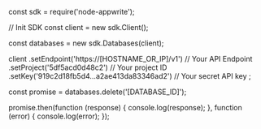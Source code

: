 const sdk = require('node-appwrite');

// Init SDK
const client = new sdk.Client();

const databases = new sdk.Databases(client);

client
    .setEndpoint('https://[HOSTNAME_OR_IP]/v1') // Your API Endpoint
    .setProject('5df5acd0d48c2') // Your project ID
    .setKey('919c2d18fb5d4...a2ae413da83346ad2') // Your secret API key
;

const promise = databases.delete('[DATABASE_ID]');

promise.then(function (response) {
    console.log(response);
}, function (error) {
    console.log(error);
});